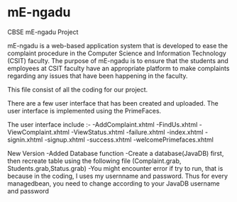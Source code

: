 # mE-ngadu
CBSE mE-ngadu Project

mE-ngadu is a web-based application system that is developed to ease the complaint procedure in the Computer Science and Information Technology (CSIT) faculty. The purpose of mE-ngadu is to ensure that the students and employees at CSIT faculty have an appropriate platform to make complaints regarding any issues that have been happening in the faculty. 


This file consist of all the coding for our project.


There are a few user interface that has been created and uploaded. The user interface is implemented using the PrimeFaces.

The user interface include :-
-AddComplaint.xhtml
-FindUs.xhtml 
-ViewComplaint.xhtml
-ViewStatus.xhtml
-failure.xhtml
-index.xhtml
-signin.xhtml
-signup.xhtml
-success.xhtml
-welcomePrimefaces.xhtml



New Version
-Added Database function
-Create a database(JavaDB) first, then recreate table using the following file
(Complaint.grab, Students.grab,Status.grab)
-You might encounter error if try to run, that is because in the coding, I uses my usernname and password. 
 Thus for every managedbean, you need to change according to your JavaDB username and password
